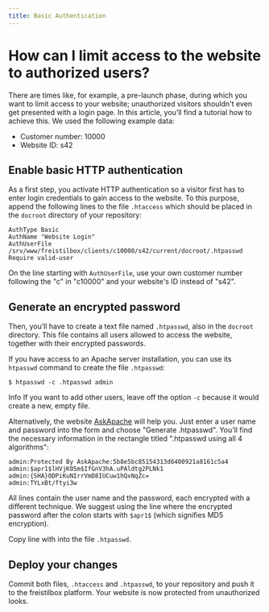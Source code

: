 ```yaml
---
title: Basic Authentication
---
```


# How can I limit access to the website to authorized users?

There are times like, for example, a pre-launch phase, during which you want to limit access to your website; unauthorized visitors shouldn't even get presented with a login page. In this article, you’ll find a tutorial how to achieve this. We used the following example data:

* Customer number: 10000
* Website ID: s42


## Enable basic HTTP authentication

As a first step, you activate HTTP authentication so a visitor first has to enter login credentials to gain access to the website. To this purpose, append the following lines to the file `.htaccess` which should be placed in the `docroot` directory of your repository:

    AuthType Basic
    AuthName "Website Login" 
    AuthUserFile /srv/www/freistilbox/clients/c10000/s42/current/docroot/.htpasswd
    Require valid-user

On the line starting with `AuthUserFile`, use your own customer number following the "c" in "c10000" and your website's ID instead of "s42".


## Generate an encrypted password

Then, you’ll have to create a text file named `.htpasswd`, also in the `docroot` directory. This file contains all users allowed to access the website, together with their encrypted passwords.

If you have access to an Apache server installation, you can use its `htpasswd` command to create the file `.htpasswd`:

    $ htpasswd -c .htpasswd admin

<span class="label label-info">Info</span> If you want to add other users, leave off the option `-c` because it would create a new, empty file.

Alternatively, the website [AskApache](http://www.askapache.com/online-tools/htpasswd-generator/) will help you. Just enter a user name and password into the form and choose "Generate .htpasswd". You’ll find the necessary information in the rectangle titled ".htpasswd using all 4 algorithms":

    admin:Protected By AskApache:5b8e5bc85154313d6400921a8161c5a4
    admin:$apr1$lHVjK05m$IfGnV3hA.uPAldtg2PLNk1
    admin:{SHA}0DPiKuNIrrVmD8IUCuw1hQxNqZc=
    admin:TYLxBt/ftyi3w

All lines contain the user name and the password, each encrypted with a different technique. We suggest using the line where the encrypted password after the colon starts with `$apr1$` (which signifies MD5 encryption).

Copy line with into the file `.htpasswd`.


## Deploy your changes

Commit both files, `.htaccess` and `.htpasswd`, to your repository and push it to the freistilbox platform. Your website is now protected from unauthorized looks.
